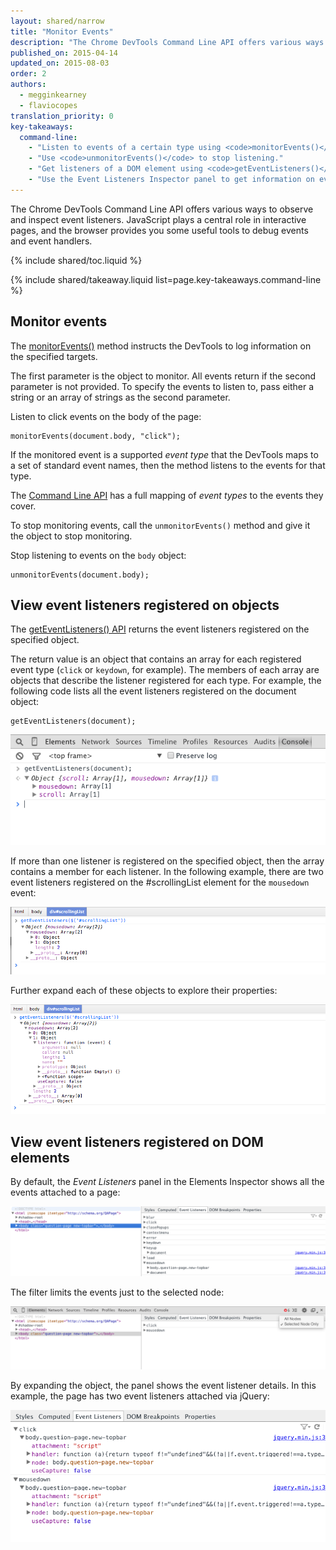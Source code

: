 ```yaml
---
layout: shared/narrow
title: "Monitor Events"
description: "The Chrome DevTools Command Line API offers various ways to observe and inspect event listeners"
published_on: 2015-04-14
updated_on: 2015-08-03
order: 2
authors:
  - megginkearney
  - flaviocopes
translation_priority: 0
key-takeaways:
  command-line:
    - "Listen to events of a certain type using <code>monitorEvents()</code>."
    - "Use <code>unmonitorEvents()</code> to stop listening."
    - "Get listeners of a DOM element using <code>getEventListeners()</code>."
    - "Use the Event Listeners Inspector panel to get information on event listeners."
---
```

<p class="intro">
  The Chrome DevTools Command Line API offers various ways to observe and inspect event listeners. JavaScript plays a central role in interactive pages, and the browser provides you some useful tools to debug events and event handlers.
</p>

{% include shared/toc.liquid %}

{% include shared/takeaway.liquid list=page.key-takeaways.command-line %}

## Monitor events

The [monitorEvents()](/web/tools/chrome-devtools/debug/command-line/command-line-reference#monitoreventsobject-events)
method instructs the DevTools to log information on the specified targets.

The first parameter is the object to monitor.
All events return if the second parameter is not provided.
To specify the events to listen to,
pass either a string or an array of strings as the second parameter.

Listen to click events on the body of the page:

    monitorEvents(document.body, "click");

If the monitored event is a supported *event type*
that the DevTools maps to a set of standard event names,
then the method listens to the events for that type.

The [Command Line API](/web/tools/chrome-devtools/debug/command-line/command-line-reference) has a full mapping of *event types* to the events they cover.

To stop monitoring events,
call the `unmonitorEvents()` method and give it the object to stop monitoring.

Stop listening to events on the `body` object:

    unmonitorEvents(document.body);

## View event listeners registered on objects

The [getEventListeners() API](/web/tools/chrome-devtools/debug/command-line/command-line-reference#geteventlistenersobject)
returns the event listeners registered on the specified object.

The return value is an object that contains an array for each registered event type (`click` or `keydown`, for example).
The members of each array are objects that describe
the listener registered for each type.
For example,
the following code lists all the event listeners registered on the document object:

    getEventListeners(document);

![Output of using getEventListeners()](images/events-call-geteventlisteners.png)

If more than one listener is registered on the specified object,
then the array contains a member for each listener.
In the following example,
there are two event listeners registered on the #scrollingList element for the `mousedown` event:

![View of the event listeners attached to mousedown](images/events-geteventlisteners_multiple.png)

Further expand each of these objects to explore their properties:

![Expanded view of listener object](images/events-geteventlisteners_expanded.png)

## View event listeners registered on DOM elements

By default,
the *Event Listeners* panel in the Elements Inspector shows all the events attached to a page:

![Event listeners panel](images/events-eventlisteners_panel.png)

The filter limits the events just to the selected node:

![Event listeners panel, filtered by selected node only](images/events-eventlisteners_panel_filtered.png)

By expanding the object, the panel shows the event listener details.
In this example,
the page has two event listeners attached via jQuery:

![Expanded view of the event listeners](images/events-eventlisteners_panel_details.png)

